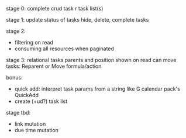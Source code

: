 stage 0: complete
crud task
r task list(s)

stage 1:
update status of tasks
hide, delete, complete tasks

stage 2:
+ filtering on read
+ consuming all resources when paginated

stage 3: 
relational tasks
parents and position shown on read
can move tasks: Reparent or Move formula/action

bonus:
- quick add: interpret task params from a string like G calendar pack's QuickAdd
- create (+ud?) task list

stage tbd:
- link mutation
- due time mutation